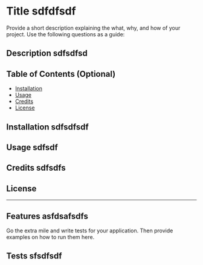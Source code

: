 
# Title sdfdfsdf


Provide a short description explaining the what, why, and how of your project. Use the following questions as a guide:

## Description sdfsdfsd





## Table of Contents (Optional)


- [Installation](#installation)
- [Usage](#usage)
- [Credits](#credits)
- [License](#license)


## Installation sdfsdfsdf



## Usage sdfsdf



    

## Credits sdfsdfs



## License 


---






## Features asfdsafsdfs





Go the extra mile and write tests for your application. Then provide examples on how to run them here.

## Tests sfsdfsdf



